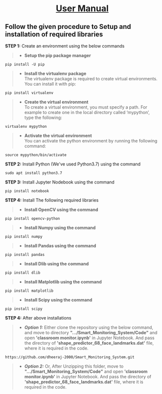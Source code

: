 # **<div align="center"> <ins> User Manual</ins> </div>**

## Follow the given procedure to Setup and installation of required libraries
 **STEP 1:** Create an environment using the below commands
> * **Setup the pip package manager**
```
pip install -U pip
```
> * **Install the virtualenv package**\
The virtualenv package is required to create virtual environments. You can install it with pip:
```
pip install virtualenv
```
> * **Create the virtual environment**\
To create a virtual environment, you must specify a path. For example to create one in the local directory called ‘mypython’, type the following:
```
virtualenv mypython
```
> * **Activate the virtual environment**\
You can activate the python environment by running the following command:
```
source mypython/bin/activate
```

**STEP 2:** Install Python (We've used Python3.7) using the command
```
sudo apt install python3.7
```

**STEP 3:** Install Jupyter Nodebook using the command
```
pip install notebook
```

**STEP 4:** Install The following required libraries
> * **Install OpenCV using the command**
```
pip install opencv-python
```
> * **Install Numpy using the command**
```
pip install numpy
```
> * **Install Pandas using the command**
```
pip install pandas
```
> * **Install Dlib using the command**
```
pip install dlib
```
> * **Install Matplotlib using the command**
```
pip install matplotlib
```
> * **Install Scipy using the command**
```
pip install scipy
```

**STEP 4:** After above installations
> * ***Option 1:*** Either clone the repository using the below command, and move to directory **".../Smart_Monitoring_System/Code"** and open **'classroom monitor.ipynb'** in Jupyter Notebook. And pass the directory of **'shape_predictor_68_face_landmarks.dat'** file, where it is required in the code.     
```
https://github.com/dheeraj-2000/Smart_Monitoring_System.git
```

> * ***Option 2:*** Or, After Unzipping this folder, move to **".../Smart_Monitoring_System/Code"** and open **'classroom monitor.ipynb'** in Jupyter Notebook. And pass the directory of **'shape_predictor_68_face_landmarks.dat'** file, where it is required in the code.     
